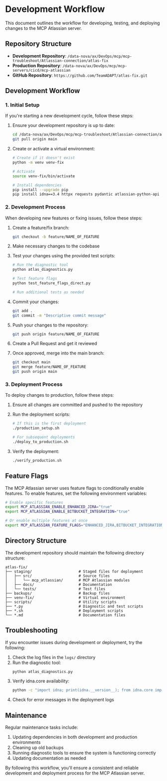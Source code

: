 # Development Workflow

This document outlines the workflow for developing, testing, and deploying changes to the MCP Atlassian server.

## Repository Structure

- **Development Repository**: `/data-nova/ax/DevOps/mcp/mcp-troubleshoot/Atlassian-connection/atlas-fix`
- **Production Repository**: `/data-nova/ax/DevOps/mcp/mcp-servers/cicd/mcp-atlassian`
- **GitHub Repository**: `https://github.com/TeamADAPT/atlas-fix.git`

## Development Workflow

### 1. Initial Setup

If you're starting a new development cycle, follow these steps:

1. Ensure your development repository is up to date:
   ```bash
   cd /data-nova/ax/DevOps/mcp/mcp-troubleshoot/Atlassian-connection/atlas-fix
   git pull origin main
   ```

2. Create or activate a virtual environment:
   ```bash
   # Create if it doesn't exist
   python -m venv venv-fix

   # Activate
   source venv-fix/bin/activate

   # Install dependencies
   pip install --upgrade pip
   pip install idna==3.4 httpx requests pydantic atlassian-python-api jira
   ```

### 2. Development Process

When developing new features or fixing issues, follow these steps:

1. Create a feature/fix branch:
   ```bash
   git checkout -b feature/NAME_OF_FEATURE
   ```

2. Make necessary changes to the codebase

3. Test your changes using the provided test scripts:
   ```bash
   # Run the diagnostic tool
   python atlas_diagnostics.py

   # Test feature flags
   python test_feature_flags_direct.py

   # Run additional tests as needed
   ```

4. Commit your changes:
   ```bash
   git add .
   git commit -m "Descriptive commit message"
   ```

5. Push your changes to the repository:
   ```bash
   git push origin feature/NAME_OF_FEATURE
   ```

6. Create a Pull Request and get it reviewed

7. Once approved, merge into the main branch:
   ```bash
   git checkout main
   git merge feature/NAME_OF_FEATURE
   git push origin main
   ```

### 3. Deployment Process

To deploy changes to production, follow these steps:

1. Ensure all changes are committed and pushed to the repository

2. Run the deployment scripts:
   ```bash
   # If this is the first deployment
   ./production_setup.sh

   # For subsequent deployments
   ./deploy_to_production.sh
   ```

3. Verify the deployment:
   ```bash
   ./verify_production.sh
   ```

## Feature Flags

The MCP Atlassian server uses feature flags to conditionally enable features. To enable features, set the following environment variables:

```bash
# Enable specific features
export MCP_ATLASSIAN_ENABLE_ENHANCED_JIRA="true"
export MCP_ATLASSIAN_ENABLE_BITBUCKET_INTEGRATION="true"

# Or enable multiple features at once
export MCP_ATLASSIAN_FEATURE_FLAGS="ENHANCED_JIRA,BITBUCKET_INTEGRATION"
```

## Directory Structure

The development repository should maintain the following directory structure:

```
atlas-fix/
├── staging/                     # Staged files for deployment
│   ├── src/                     # Source files
│   │   └── mcp_atlassian/       # MCP Atlassian modules
│   ├── docs/                    # Documentation
│   └── tests/                   # Test files
├── backups/                     # Backup files
├── venv-fix/                    # Virtual environment
├── scripts/                     # Utility scripts
├── *.py                         # Diagnostic and test scripts
├── *.sh                         # Deployment scripts
└── *.md                         # Documentation files
```

## Troubleshooting

If you encounter issues during development or deployment, try the following:

1. Check the log files in the `logs/` directory
2. Run the diagnostic tool:
   ```bash
   python atlas_diagnostics.py
   ```
3. Verify idna.core availability:
   ```bash
   python -c "import idna; print(idna.__version__); from idna.core import encode; print('idna.core available')"
   ```
4. Check for error messages in the deployment logs

## Maintenance

Regular maintenance tasks include:

1. Updating dependencies in both development and production environments
2. Cleaning up old backups
3. Running diagnostic tools to ensure the system is functioning correctly
4. Updating documentation as needed

By following this workflow, you'll ensure a consistent and reliable development and deployment process for the MCP Atlassian server.